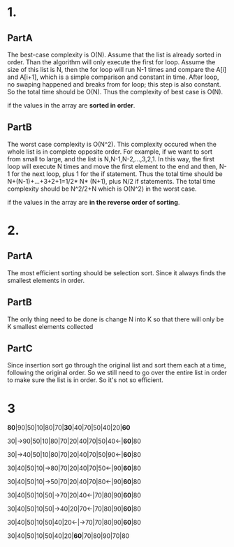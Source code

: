 # 1.
## PartA
The best-case complexity is O(N). Assume that the list is already sorted in order. Than the algorithm will only execute the first for loop. Assume the size of this list is N, then the for loop will run N-1 times and compare the A[i] and A[i+1], which is a simple comparison and constant in time. After loop, no swaping happened and breaks from for loop; this step is also constant. So the total time should be O(N). Thus the complexity of best case is O(N).

if the values in the array are __sorted in order__.
## PartB

The worst case complexity is O(N^2). This complexity occured when the whole list is in complete opposite order. For example, if we want to sort from small to large, and the list is N,N-1,N-2,...,3,2,1. In this way, the first loop will execute N times and move the first element to the end and then, N-1 for the next loop, plus 1 for the if statement. Thus the total time should be N+(N-1)+...+3+2+1=1/2* N* (N+1), plus N/2 if statements. The total time complexity should be N^2/2+N which is O(N^2) in the worst case.

if the values in the array are __in the reverse order of sorting__.

# 2.
## PartA
The most efficient sorting should be selection sort. Since it always finds the smallest elements in order.
## PartB
The only thing need to be done is change N into K so that there will only be K smallest elements collected
## PartC
Since insertion sort go through the original list and sort them each at a time, following the original order. So we still need to go over the entire list in order to make sure the list is in order. So it's not so efficient.

# 3
__80__|90|50|10|80|70|__30__|40|70|50|40|20|__60__

30|->90|50|10|80|70|20|40|70|50|40<-|__60__|80

30|->40|50|10|80|70|20|40|70|50|90<-|__60__|80

30|40|50|10|->80|70|20|40|70|50<-|90|__60__|80

30|40|50|10|->50|70|20|40|70|80<-|90|__60__|80

30|40|50|10|50|->70|20|40<-|70|80|90|__60__|80

30|40|50|10|50|->40|20|70<-|70|80|90|__60__|80

30|40|50|10|50|40|20<-|->70|70|80|90|__60__|80

30|40|50|10|50|40|20|__60__|70|80|90|70|80


